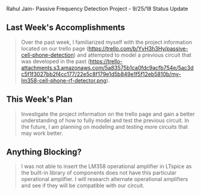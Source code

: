 Rahul Jain- Passive Frequency Detection Project - 9/25/18 Status Update

## Last Week's Accomplishments

>Over the past week, I familiarized myself with the project information located on our trello page (https://trello.com/b/YvH3h3Hy/passive-cell-phone-detection) and attempted to model a previous circuit that was developed in the past (https://trello-attachments.s3.amazonaws.com/5a83575b1ca0fdc9acfb754e/5ac3dc5f1f3027bb2f4cc177/22e5c8f179e1d5b849e1f5f12eb5810b/my-lm358-cell-phone-rf-detector.png). 

## This Week's Plan

>Investigate the project information on the trello page and gain a better understanding of how to fully model and test the previous circuit. In the future, I am planning on modeling and testing more circuits that may work better.

## Anything Blocking?

> I was not able to insert the LM358 operational amplifier in LTspice as the built-in library of components does not have this particular operational amplifier. I will research alternate operational amplifiers and see if they will be compatible with our circuit.
